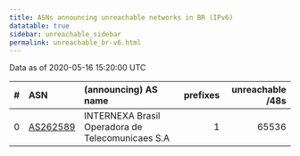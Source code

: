 ```yaml
---
title: ASNs announcing unreachable networks in BR (IPv6)
datatable: true
sidebar: unreachable_sidebar
permalink: unreachable_br-v6.html
---
```


Data as of 2020-05-16 15:20:00 UTC


<div class="datatable-begin"></div>

|   # | ASN                                      | (announcing) AS name                             |   prefixes |   unreachable /48s |
|----:|:-----------------------------------------|:-------------------------------------------------|-----------:|-------------------:|
|   0 | [AS262589](unreachable_AS262589-v6.html) | INTERNEXA Brasil Operadora de Telecomunicaes S.A |          1 |              65536 |

<div class="datatable-end"></div>